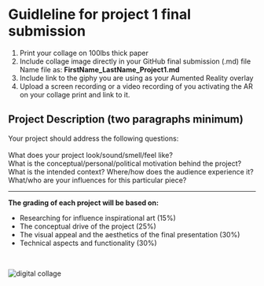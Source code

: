 # Guidleline for project 1 final submission

1. Print your collage on 100lbs thick paper
2. Include collage image directly in your GitHub final submission (.md) file <br> Name file as: **FirstName_LastName_Project1.md**
3. Include link to the giphy you are using as your Aumented Reality overlay
4. Upload a screen recording or a video recording of you activating the AR on your collage print and link to it.

## Project Description (two paragraphs minimum)
Your project should address the following questions:
<br><br>
What does your project look/sound/smell/feel like? <br>
What is the conceptual/personal/political motivation behind the project?<br>
What is the intended context? Where/how does the audience experience it?<br>
What/who are your influences for this particular piece?

____
**The grading of each project will be based on:**
<br>
* Researching for influence inspirational art (15%) <br>
* The conceptual drive of the project (25%) <br>
* The visual appeal and the aesthetics of the final presentation (30%) <br>
* Technical aspects and functionality (30%) 
<br>

![digital collage](https://i.imgur.com/J5FClnq.jpg)
